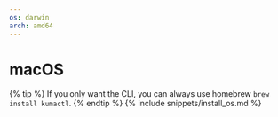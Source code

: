 ```yaml
---
os: darwin
arch: amd64
---
```


# macOS

{% tip %}
If you only want the CLI, you can always use homebrew `brew install kumactl`.
{% endtip %}
{% include snippets/install_os.md %}
